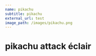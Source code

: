```yaml
---
name: pikachu
subtitle: pikachu
external_url: test
image_path: /images/pikachu.png
---
```

# pikachu attack éclair
